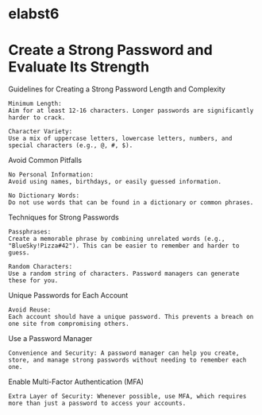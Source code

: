 # elabst6
# Create a Strong Password and Evaluate Its Strength

Guidelines for Creating a Strong Password
Length and Complexity

    Minimum Length: 
    Aim for at least 12-16 characters. Longer passwords are significantly harder to crack.

    Character Variety: 
    Use a mix of uppercase letters, lowercase letters, numbers, and special characters (e.g., @, #, $).

Avoid Common Pitfalls

    No Personal Information: 
    Avoid using names, birthdays, or easily guessed information.

    No Dictionary Words: 
    Do not use words that can be found in a dictionary or common phrases.

Techniques for Strong Passwords

    Passphrases: 
    Create a memorable phrase by combining unrelated words (e.g., "BlueSky!Pizza#42"). This can be easier to remember and harder to guess.

    Random Characters: 
    Use a random string of characters. Password managers can generate these for you.

Unique Passwords for Each Account

    Avoid Reuse: 
    Each account should have a unique password. This prevents a breach on one site from compromising others.

Use a Password Manager

    Convenience and Security: A password manager can help you create, store, and manage strong passwords without needing to remember each one.

Enable Multi-Factor Authentication (MFA)

    Extra Layer of Security: Whenever possible, use MFA, which requires more than just a password to access your accounts.
